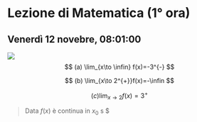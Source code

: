 # Lezione di Matematica (1° ora)
## Venerdì 12 novebre, 08:01:00

![](https://i.imgur.com/Bcf9N5X.jpg)
$$
(a) \lim_{x\to \infin} f(x)=-3^{-}
$$

$$
(b) \lim_{x\to 2^{+}}f(x)=-\infin
$$


$$
(c)\lim_{x \to 2} f(x)= 3^{+}
$$

> Data $f(x)$ è continua in $x_0$ s
> $

<!--stackedit_data:
eyJoaXN0b3J5IjpbMTk2NTY1NjgwMCw2MjExNjYyNDUsLTk0MT
YwMjU1OF19
-->